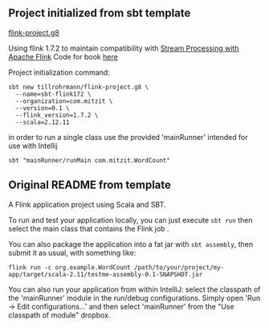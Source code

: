 ## Project initialized from sbt template

[flink-project.g8](https://github.com/tillrohrmann/flink-project.g8)

Using flink 1.7.2 to maintain compatibility with [Stream Processing with Apache Flink](http://shop.oreilly.com/product/0636920057321.do)
Code for book [here](https://github.com/streaming-with-flink/examples-scala)

Project initialization command:
```
sbt new tillrohrmann/flink-project.g8 \
  --name=sbt-flink172 \
  --organization=com.mitzit \
  --version=0.1 \
  --flink_version=1.7.2 \
  --scala=2.12.11
```

in order to run a single class use the provided 'mainRunner' intended for use with Intellij

`sbt "mainRunner/runMain com.mitzit.WordCount"`

## Original README from template
A Flink application project using Scala and SBT.

To run and test your application locally, you can just execute `sbt run` then select the main class that contains the Flink job .

You can also package the application into a fat jar with `sbt assembly`, then submit it as usual, with something like:

```
flink run -c org.example.WordCount /path/to/your/project/my-app/target/scala-2.11/testme-assembly-0.1-SNAPSHOT.jar
```


You can also run your application from within IntelliJ:  select the classpath of the 'mainRunner' module in the run/debug configurations.
Simply open 'Run -> Edit configurations...' and then select 'mainRunner' from the "Use classpath of module" dropbox.
